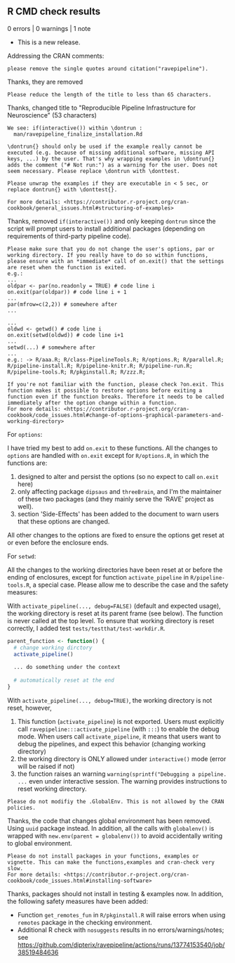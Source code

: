 ## R CMD check results

0 errors | 0 warnings | 1 note

* This is a new release.


Addressing the CRAN comments:


```
please remove the single quotes around citation("ravepipeline").
```

Thanks, they are removed

```
Please reduce the length of the title to less than 65 characters.
```

Thanks, changed title to "Reproducible Pipeline Infrastructure for Neuroscience" (53 characters)


```
We see: if(interactive()) within \dontrun :
  man/ravepipeline_finalize_installation.Rd

\dontrun{} should only be used if the example really cannot be executed (e.g. because of missing additional software, missing API keys, ...) by the user. That's why wrapping examples in \dontrun{} adds the comment ("# Not run:") as a warning for the user. Does not seem necessary. Please replace \dontrun with \donttest.

Please unwrap the examples if they are executable in < 5 sec, or replace dontrun{} with \donttest{}.

For more details: <https://contributor.r-project.org/cran-cookbook/general_issues.html#structuring-of-examples>

```

Thanks, removed `if(interactive())` and only keeping `dontrun` since the script will prompt users to install additional packages (depending on requirements of third-party pipeline code).


```
Please make sure that you do not change the user's options, par or working directory. If you really have to do so within functions, please ensure with an *immediate* call of on.exit() that the settings are reset when the function is exited.
e.g.:
...
oldpar <- par(no.readonly = TRUE) # code line i
on.exit(par(oldpar)) # code line i + 1
...
par(mfrow=c(2,2)) # somewhere after
...

...
oldwd <- getwd() # code line i
on.exit(setwd(oldwd)) # code line i+1
...
setwd(...) # somewhere after
...
e.g.: -> R/aaa.R; R/class-PipelineTools.R; R/options.R; R/parallel.R; R/pipeline-install.R; R/pipeline-knitr.R; R/pipeline-run.R; R/pipeline-tools.R; R/pkginstall.R; R/zzz.R;

If you're not familiar with the function, please check ?on.exit. This function makes it possible to restore options before exiting a function even if the function breaks. Therefore it needs to be called immediately after the option change within a function.
For more details: <https://contributor.r-project.org/cran-cookbook/code_issues.html#change-of-options-graphical-parameters-and-working-directory>

```

For `options`:

I have tried my best to add `on.exit` to these functions. All the changes to `options` are handled with `on.exit` except for `R/options.R`, in which the functions are:

1. designed to alter and persist the options (so no expect to call `on.exit` here)
2. only affecting package `dipsaus` and `threeBrain`, and I'm the maintainer of these two packages (and they mainly serve the 'RAVE' project as well).
3. section 'Side-Effects' has been added to the document to warn users that these options are changed.

All other changes to the options are fixed to ensure the options get reset at or even before the enclosure ends.


For `setwd`:

All the changes to the working directories have been reset at or before the ending of enclosures, except for function `activate_pipeline` in `R/pipeline-tools.R`, a special case. Please allow me to describe the case and the safety measures:

With `activate_pipeline(..., debug=FALSE)` (default and expected usage), the working directory is reset at its parent frame (see below). The function is never called at the top level. To ensure that working directory is reset correctly, I added test `tests/testthat/test-workdir.R`.

``` r
parent_function <- function() {
  # change working dirctory
  activate_pipeline()
  
  ... do something under the context
  
  # automatically reset at the end
}

```


With `activate_pipeline(..., debug=TRUE)`, the working directory is not reset, however, 
  
  1. This function (`activate_pipeline`) is not exported. Users must explicitly call `ravepipeline:::activate_pipeline` (with `:::`) to enable the debug mode. When users call `activate_pipeline`, it means that users want to debug the pipelines, and expect this behavior (changing working directory)
  2. the working directory is ONLY allowed under `interactive()` mode (error will be raised if not)
  3. the function raises an warning `warning(sprintf("Debugging a pipeline. ...` even under interactive session. The warning provides instructions to reset working directory.



```
Please do not modifiy the .GlobalEnv. This is not allowed by the CRAN policies.
```

Thanks, the code that changes global environment has been removed. Using `uuid` package instead. In addition, all the calls with `globalenv()` is wrapped with `new.env(parent = globalenv())` to avoid accidentally writing to global environment.


```
Please do not install packages in your functions, examples or vignette. This can make the functions,examples and cran-check very slow.
For more details: <https://contributor.r-project.org/cran-cookbook/code_issues.html#installing-software>
```

Thanks, packages should not install in testing & examples now. In addition, the following safety measures have been added:

* Function `get_remotes_fun` in `R/pkginstall.R` will raise errors when using `remotes` package in the checking environment.
* Additional R check with `nosuggests` results in no errors/warnings/notes; see https://github.com/dipterix/ravepipeline/actions/runs/13774153540/job/38519484636
